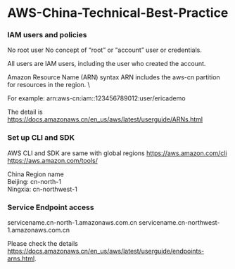 # AWS-China-Technical-Best-Practice

### IAM users and policies

No root user
No concept of “root” or “account” user or credentials. 

All users are IAM users, including the user who created the account.

Amazon Resource Name (ARN) syntax
ARN includes the aws-cn partition for resources in the region. \

For example:  arn:aws-cn:iam::123456789012:user/ericademo

The detail is https://docs.amazonaws.cn/en_us/aws/latest/userguide/ARNs.html

### Set up CLI and SDK
AWS CLI and SDK are same with global regions
https://aws.amazon.com/cli
https://aws.amazon.com/tools/

China Region name \
Beijing: cn-north-1  \
Ningxia: cn-northwest-1


### Service Endpoint access

servicename.cn-north-1.amazonaws.com.cn
servicename.cn-northwest-1.amazonaws.com.cn 

Please check the details https://docs.amazonaws.cn/en_us/aws/latest/userguide/endpoints-arns.html. 

